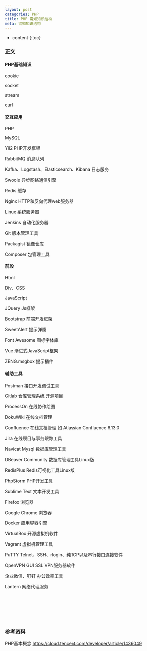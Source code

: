 ```yaml
---
layout: post
categories: PHP
title: PHP 需知知识结构
meta: 需知知识结构
---
```

* content
{:toc}

### 正文

#### PHP基础知识

cookie

socket

stream

curl

#### 交互应用

PHP 

MySQL

Yii2                 PHP开发框架

RabbitMQ             消息队列

Kafka、Logstash、Elasticsearch、Kibana        日志服务

Swoole               异步网络通信引擎

Redis                缓存

Nginx                HTTP和反向代理web服务器

Linux                系统服务器

Jenkins              自动化服务器

Git                  版本管理工具

Packagist            镜像仓库

Composer             包管理工具 

#### 前段

Html

Div、CSS 

JavaScript

JQuery         Js框架

Bootstrap      前端开发框架

SweetAlert     提示弹窗

Font Awesome   图标字体库

Vue            渐进式JavaScript框架

ZENG.msgbox    提示插件

#### 辅助工具

Postman        接口开发调试工具

Gitlab         仓库管理系统 开源项目

ProcessOn      在线协作绘图

DokuWiki       在线文档管理

Confluence     在线文档管理     如 Atlassian Confluence 6.13.0

Jira           在线项目与事务跟踪工具

Navicat Mysql           数据库管理工具

DBeaver Community       数据库管理工具Linux版

RedisPlus               Redis可视化工具Linux版

PhpStorm                PHP开发工具

Sublime Text            文本开发工具

Firefox                 浏览器

Google Chrome           浏览器

Docker                  应用容器引擎

VirtualBox              开源虚拟机软件

Vagrant                 虚拟机管理工具

PuTTY                   Telnet、SSH、rlogin、纯TCP以及串行接口连接软件       

OpenVPN GUI             SSL VPN服务器软件            

企业微信、钉钉             办公效率工具

Lantern                 网络代理服务

<br/><br/><br/><br/><br/>
### 参考资料

PHP基本概念 <https://cloud.tencent.com/developer/article/1436049>




